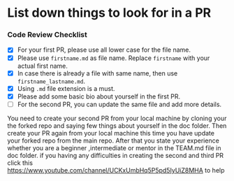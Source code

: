 # List down things to look for in a PR 

### Code Review Checklist

- [x] For your first PR, please use all lower case for the file name.
- [x] Please use `firstname.md` as file name. Replace `firstname` with your actual first name.
- [x] In case there is already a file with same name, then use `firstname_lastname.md`.
- [x] Using `.md` file extension is a must.
- [x] Please add some basic bio about yourself in the first PR.
- [ ] For the second PR, you can update the same file and add more details.

You need to create your second PR from your local machine by cloning your the forked repo and saying few things about yourself in the doc folder. Then create your PR again from your local machine this time you have update your forked repo from the main repo. After that you state your experience whether you are a beginner ,intermediate or mentor in the TEAM.md file in doc folder.
if you having any difficulties in creating the second and third PR click this https://www.youtube.com/channel/UCKxUmbHq5P5pd5IyUiZ8MHA to help